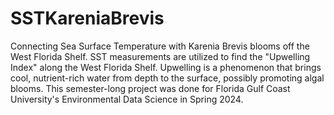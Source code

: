 # SSTKareniaBrevis
Connecting Sea Surface Temperature with Karenia Brevis blooms off the West Florida Shelf. SST measurements are utilized to find the "Upwelling Index" along the West Florida Shelf. Upwelling is a phenomenon that brings cool, nutrient-rich water from depth to the surface, possibly promoting algal blooms. This semester-long project was done for Florida Gulf Coast University's Environmental Data Science in Spring 2024. 
